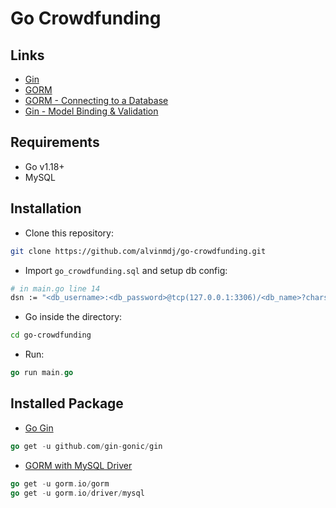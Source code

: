 # Go Crowdfunding

## Links

- [Gin](https://github.com/gin-gonic/gin)
- [GORM](https://gorm.io/docs/)
- [GORM - Connecting to a Database](https://gorm.io/docs/connecting_to_the_database.html)
- [Gin - Model Binding & Validation](https://gin-gonic.com/docs/examples/binding-and-validation/)

## Requirements

- Go v1.18+
- MySQL

## Installation

- Clone this repository:

```sh
git clone https://github.com/alvinmdj/go-crowdfunding.git
```

- Import ```go_crowdfunding.sql``` and setup db config:

```sh
# in main.go line 14
dsn := "<db_username>:<db_password>@tcp(127.0.0.1:3306)/<db_name>?charset=utf8mb4&parseTime=True&loc=Local"
```

- Go inside the directory:

```sh
cd go-crowdfunding
```

- Run:

```go
go run main.go
```

## Installed Package

- [Go Gin](https://github.com/gin-gonic/gin)

```go
go get -u github.com/gin-gonic/gin
```

- [GORM with MySQL Driver](https://gorm.io/docs/)

```go
go get -u gorm.io/gorm
go get -u gorm.io/driver/mysql
```
